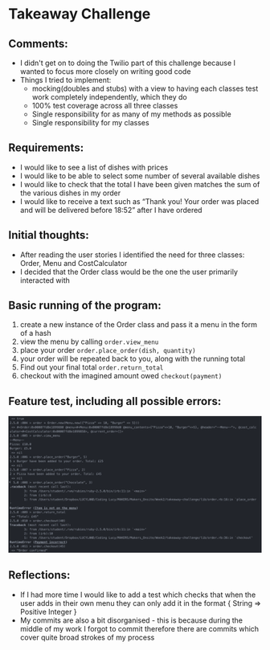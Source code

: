 # Takeaway Challenge

## Comments:
- I didn't get on to doing the Twilio part of this challenge because I wanted to focus more closely on writing good code
- Things I tried to implement:
  - mocking(doubles and stubs) with a view to having each classes test work completely independently, which they do
  - 100% test coverage across all three classes
  - Single responsibility for as many of my methods as possible
  - Single responsibility for my classes

## Requirements:
- I would like to see a list of dishes with prices
- I would like to be able to select some number of several available dishes
- I would like to check that the total I have been given matches the sum of the various dishes in my order
- I would like to receive a text such as “Thank you! Your order was placed and will be delivered before 18:52” after I have ordered

## Initial thoughts:
- After reading the user stories I identified the need for three classes: Order, Menu and CostCalculator
- I decided that the Order class would be the one the user primarily interacted with

## Basic running of the program:
1. create a new instance of the Order class and pass it a menu in the form of a hash
2. view the menu by calling `order.view_menu`
3. place your order `order.place_order(dish, quantity)`
4. your order will be repeated back to you, along with the running total
5. Find out your final total `order.return_total`
5. checkout with the imagined amount owed `checkout(payment)`

## Feature test, including all possible errors:

<img src= "Screenshot.png" >

## Reflections:
- If I had more time I would like to add a test which checks that when the user adds in their own menu they can only add it in the format { String => Positive Integer }
- My commits are also a bit disorganised - this is because during the middle of my work I forgot to commit therefore there are commits which cover quite broad strokes of my process
